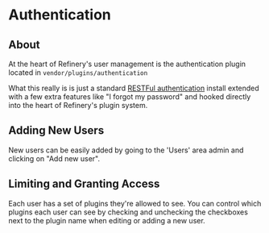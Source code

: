 # Authentication

## About

At the heart of Refinery's user management is the authentication plugin located in ``vendor/plugins/authentication``

What this really is is just a standard [RESTFul authentication](http://github.com/technoweenie/restful-authentication) install extended with a few extra features like "I forgot my password" and hooked directly into the heart of Refinery's plugin system.

## Adding New Users

New users can be easily added by going to the 'Users' area admin and clicking on "Add new user".

## Limiting and Granting Access

Each user has a set of plugins they're allowed to see. You can control which plugins each user can see by checking and unchecking the checkboxes next to the plugin name when editing or adding a new user.